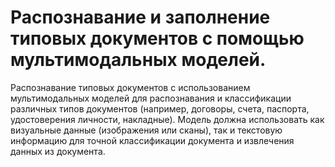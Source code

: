 # Распознавание и заполнение типовых документов с помощью мультимодальных моделей.

Распознавание типовых документов с использованием мультимодальных моделей для распознавания и классификации различных типов документов (например, договоры, счета, паспорта, удостоверения личности, накладные). Модель должна использовать как визуальные данные (изображения или сканы), так и текстовую информацию для точной классификации документа и извлечения данных из документа. 

